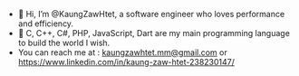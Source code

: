 - 👋 Hi, I’m @KaungZawHtet, a software engineer who loves performance and efficiency.
- 👀 C, C++, C#, PHP, JavaScript, Dart are my main programming language to build the world I wish.
- You can reach me at : kaungzawhtet.mm@gmail.com or https://www.linkedin.com/in/kaung-zaw-htet-238230147/


